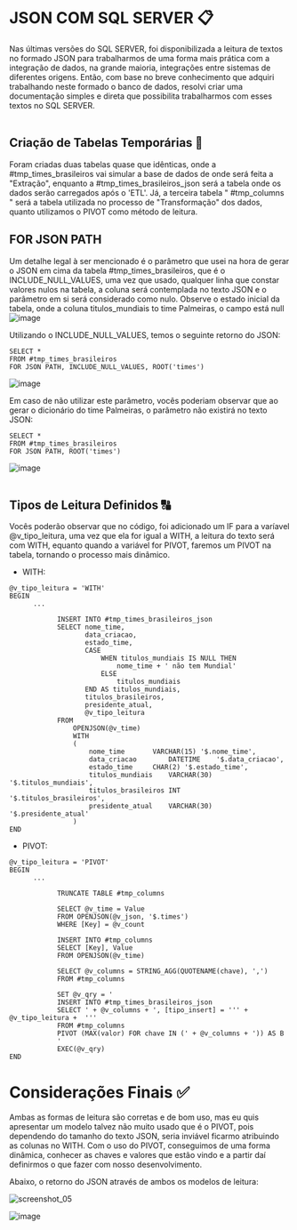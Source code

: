 # JSON COM SQL SERVER :clipboard:
Nas últimas versões do SQL SERVER, foi disponibilizada a leitura de textos no formado JSON para trabalharmos de uma forma mais prática com a integração de dados, na grande maioria, integrações entre sistemas de diferentes origens.
Então, com base no breve conhecimento que adquiri trabalhando neste formado o banco de dados, resolvi criar uma documentação simples e direta que possibilita trabalharmos com esses textos no SQL SERVER.
<br>
<br>
## Criação de Tabelas Temporárias :page_with_curl:
Foram criadas duas tabelas quase que idênticas, onde a #tmp_times_brasileiros vai simular a base de dados de onde será feita a "Extração", enquanto a #tmp_times_brasileiros_json será a tabela onde os dados serão carregados após o 'ETL'.
Já, a terceira tabela " #tmp_columns " será a tabela utilizada no processo de "Transformação" dos dados, quanto utilizamos o PIVOT como método de leitura. 

## FOR JSON PATH 
Um detalhe legal à ser mencionado é o parâmetro que usei na hora de gerar o JSON em cima da tabela #tmp_times_brasileiros, que é o INCLUDE_NULL_VALUES, uma vez que usado, qualquer linha que constar valores nulos na tabela, a coluna será contemplada no texto JSON e o parâmetro em si será considerado como nulo.
Observe o estado inicial da tabela, onde a coluna titulos_mundiais to time Palmeiras, o campo está null
![image](https://github.com/MuriloSchivinin/Lendo-JSON-com-SQL/assets/71531288/7d12754b-6f36-4c29-85b4-30aff6bc0f7b)

Utilizando o INCLUDE_NULL_VALUES, temos o seguinte retorno do JSON:
```
SELECT *
FROM #tmp_times_brasileiros
FOR JSON PATH, INCLUDE_NULL_VALUES, ROOT('times')
```
![image](https://github.com/MuriloSchivinin/Lendo-JSON-com-SQL/assets/71531288/dcead804-d0e6-401e-b194-9630f1f37307)

Em caso de não utilizar este parâmetro, vocês poderiam observar que ao gerar o dicionário do time Palmeiras, o parâmetro não existirá no texto JSON:
```
SELECT *
FROM #tmp_times_brasileiros
FOR JSON PATH, ROOT('times')
```
![image](https://github.com/MuriloSchivinin/Lendo-JSON-com-SQL/assets/71531288/aa4644c9-9049-4ee9-b38d-a2d19139da35)
<br>
<br>
## Tipos de Leitura Definidos :capital_abcd:
Vocês poderão observar que no código, foi adicionado um IF para a varíavel @v_tipo_leitura, uma vez que ela for igual a WITH, a leitura do texto será com WITH, equanto quando a variável for PIVOT, faremos um PIVOT na tabela, tornando o processo mais dinâmico.
- WITH:
```
@v_tipo_leitura = 'WITH'
BEGIN
      ...

			INSERT INTO #tmp_times_brasileiros_json
			SELECT nome_time,
				   data_criacao,
				   estado_time,
				   CASE
					   WHEN titulos_mundiais IS NULL THEN
						   nome_time + ' não tem Mundial'
					   ELSE
						   titulos_mundiais
				   END AS titulos_mundiais,
				   titulos_brasileiros,
				   presidente_atual,
				   @v_tipo_leitura
			FROM
				OPENJSON(@v_time)
				WITH
				(
					nome_time	    VARCHAR(15) '$.nome_time',
					data_criacao	    DATETIME	'$.data_criacao',
					estado_time	    CHAR(2)	'$.estado_time',
					titulos_mundiais    VARCHAR(30) '$.titulos_mundiais',
					titulos_brasileiros INT		'$.titulos_brasileiros',
					presidente_atual    VARCHAR(30) '$.presidente_atual'
				)
END
```
- PIVOT:
```
@v_tipo_leitura = 'PIVOT'
BEGIN
      ...

			TRUNCATE TABLE #tmp_columns

			SELECT @v_time = Value
			FROM OPENJSON(@v_json, '$.times')
			WHERE [Key] = @v_count

			INSERT INTO #tmp_columns
			SELECT [Key], Value
			FROM OPENJSON(@v_time)	

			SELECT @v_columns = STRING_AGG(QUOTENAME(chave), ',')
			FROM #tmp_columns

			SET @v_qry = '
			INSERT INTO #tmp_times_brasileiros_json
			SELECT ' + @v_columns + ', [tipo_insert] = ''' + @v_tipo_leitura +  '''  
			FROM #tmp_columns
			PIVOT (MAX(valor) FOR chave IN (' + @v_columns + ')) AS B
			'
			EXEC(@v_qry)
END
```

# Considerações Finais ✅
Ambas as formas de leitura são corretas e de bom uso, mas eu quis apresentar um modelo talvez não muito usado que é o PIVOT, pois dependendo do tamanho do texto JSON, seria inviável ficarmo atribuindo as colunas no WITH.
Com o uso do PIVOT, conseguimos de uma forma dinâmica, conhecer as chaves e valores que estão vindo e a partir daí definirmos o que fazer com nosso desenvolvimento. 

Abaixo, o retorno do JSON através de ambos os modelos de leitura:

![screenshot_05](https://github.com/MuriloSchivinin/Lendo-JSON-com-SQL/assets/71531288/f1854d49-cdf7-4165-b0a1-1639ad888829)

![image](https://github.com/MuriloSchivinin/Lendo-JSON-com-SQL/assets/71531288/26b2be93-9970-4b79-9918-827698415e2c)

